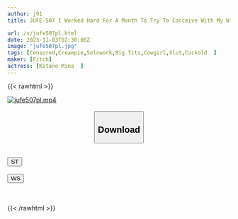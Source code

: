 ```yaml
---
author: j91
title: JUFE-507 I Worked Hard For A Month To Try To Conceive With My Wife, But I Can't Have Sex Because Of My Husband's ED And Work, So My Wife's Older Sister, Mina Kitano, Steals My Sperm With Her Huge Breasts And Braless Nipples.

url: /v/jufe507pl.html
date: 2023-11-03T02:30:00Z
image: "jufe507pl.jpg"
tags: [Censored,Creampie,Solowork,Big Tits,Cowgirl,Slut,Cuckold	 ]
maker: [Fitch]
actress: [Kitano Mina  ]
---
```



{{< rawhtml >}}

<div class="video" data-videoid="9034GqLoGkSBl3">
    <a href="javascript:;">
        <img src="https://my.j91.asia/v/jufe507pl.jpg" width="WIDTH" height="HEIGHT" alt="jufe507pl.mp4" loading="lazy">
    </a>
</div>

<script type="text/javascript" src="https://j91.asia/asset/on-demand-st.js"></script>

<br>
  <link rel="stylesheet" href="https://j91.asia/asset/bs5.css">
  
  <center>
  <button class="btn btn-primary" type="button" data-bs-toggle="collapse" data-bs-target=".multi-collapse" aria-expanded="false" aria-controls="multiCollapseExample1 multiCollapseExample2"><h2>Download</h2></button></center>
</p>
<div class="row">
  <div class="col">
    <div class="collapse multi-collapse" id="multiCollapseExample1">
      <div class="card card-body">
	      	      <br>
<div class="buttons">  
<a href="https://streamtape.to/v/9034GqLoGkSBl3"><button class="btn-hover color-3"><i class="fa fa-download"></i> ST</button></a></div>
    </div>
  </div>
</div>
  <div class="col">
    <div class="collapse multi-collapse" id="multiCollapseExample2">
      <div class="card card-body">
	      <br>
<div class="buttons">
    <a href="https://wolfstream.tv/xd1il7g5vbpd"><button class="btn-hover color-9"><i class="fa fa-download"></i> WS</button></a></div>
<br><br>
      </div>
    </div>
  </div>
</div>

{{< /rawhtml >}}
